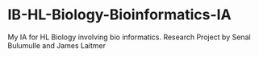 # IB-HL-Biology-Bioinformatics-IA
My IA for HL Biology involving bio informatics.
Research Project by Senal Bulumulle and James Laitmer